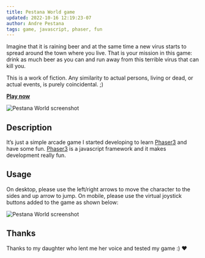 ```yaml
---
title: Pestana World game
updated: 2022-10-16 12:19:23-07
author: Andre Pestana
tags: game, javascript, phaser, fun
---
```


<!-- excerpt -->

Imagine that it is raining beer and at the same time a new virus starts to spread around the town where you live. That is your mission in this game: drink as much beer as you can and run away from this terrible virus that can kill you.

This is a work of fiction. Any similarity to actual persons, living or dead, or actual events, is purely coincidental. ;)

<!-- excerpt -->

**[Play now](https://andrepestana.github.io/pestana-world/)**

![Pestana World screenshot](/screenshot.jpg)

## Description

It’s just a simple arcade game I started developing to learn [Phaser3](https://phaser.io/phaser3) and have some fun. [Phaser3](https://phaser.io/phaser3) is a javascript framework and it makes development really fun.

## Usage

On desktop, please use the left/right arrows to move the character to the sides and up arrow to jump. On mobile, please use the virtual joystick buttons added to the game as shown below:

![Pestana World screenshot](/pestana-world-mobile.jpg)

## Thanks

Thanks to my daughter who lent me her voice and tested my game :) :heart:
